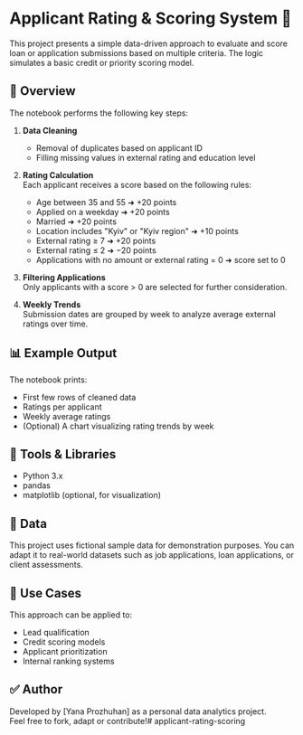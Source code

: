 # Applicant Rating & Scoring System 🧮

This project presents a simple data-driven approach to evaluate and score loan or application submissions based on multiple criteria. The logic simulates a basic credit or priority scoring model.

## 🧩 Overview

The notebook performs the following key steps:

1. **Data Cleaning**  
   - Removal of duplicates based on applicant ID  
   - Filling missing values in external rating and education level  

2. **Rating Calculation**  
   Each applicant receives a score based on the following rules:
   - Age between 35 and 55 ➜ +20 points  
   - Applied on a weekday ➜ +20 points  
   - Married ➜ +20 points  
   - Location includes "Kyiv" or "Kyiv region" ➜ +10 points  
   - External rating ≥ 7 ➜ +20 points  
   - External rating ≤ 2 ➜ −20 points  
   - Applications with no amount or external rating = 0 ➜ score set to 0  

3. **Filtering Applications**  
   Only applicants with a score > 0 are selected for further consideration.

4. **Weekly Trends**  
   Submission dates are grouped by week to analyze average external ratings over time.

## 📊 Example Output

The notebook prints:
- First few rows of cleaned data  
- Ratings per applicant  
- Weekly average ratings  
- (Optional) A chart visualizing rating trends by week  

## 🔧 Tools & Libraries

- Python 3.x  
- pandas  
- matplotlib (optional, for visualization)

## 📁 Data

This project uses fictional sample data for demonstration purposes. You can adapt it to real-world datasets such as job applications, loan applications, or client assessments.

## 📌 Use Cases

This approach can be applied to:
- Lead qualification  
- Credit scoring models  
- Applicant prioritization  
- Internal ranking systems

## ✅ Author

Developed by [Yana Prozhuhan] as a personal data analytics project.  
Feel free to fork, adapt or contribute!# applicant-rating-scoring

